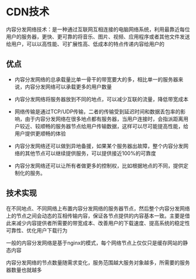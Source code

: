 # CDN技术

内容分发网络技术：是一种通过互联网互相连接的电脑网络系统，利用最靠近每位用户的服务器，更快、更可靠的将音乐、图片、视频、应用程序或者其他文件发送给用户，可以以高性能、可扩展性高、低成本的特点传递内容给用户的

## 优点

- 内容分发网络的总承载量比单一骨干的带宽要大的多，相比单一的服务器来说，内容分发网络可以承载更多的用户数量

- 内容分发网络将服务器放到不同的地点，可以减少互联的流量，降低带宽成本

- 网络传输是通过TCP/UDP传输，二者的传输受到延迟时间和数据丢包率的影响，由于内容分发网络在很多地点都有服务器，当用户连接时，会指派距离用户较近、较顺畅的服务器节点给用户传输数据，这样可以尽可能提高性能，给用户提供更顺畅的体验

- 内容分发网络还可以做到异地备援，如果某个服务器出故障，整个内容分发网络的其他节点可以继续提供服务，可以提供接近100%的可靠度

- 内容分发网络还可以让所有者做更多的控制权，比如根据地点的不同，提供定制化的服务。



## 技术实现

在不同地点、不同网络上布置内容分发网络的服务器节点，然后整个内容分发网络上的节点之间会动态的互相传输内容，保证各节点提供的内容基本一致。主要是借此来减少内容提供者所需要的带宽成本、改善用户的下载速度、提高系统的稳定性可靠性、优化用户下载行为

一般的内容分发网络是基于nginx的模式，每个网络节点上仅仅只是缓存网站的静态内容

内容分发网络的节点数量随需求变化，服务范围越大服务对象越多，所需要的服务器数量也就越多